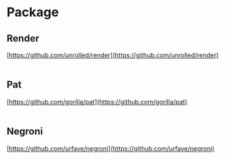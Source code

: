 # Package

## Render
[https://github.com/unrolled/render](https://github.com/unrolled/render)
<br></br>

## Pat
[https://github.com/gorilla/pat](https://github.com/gorilla/pat)
<br></br>

## Negroni
[https://github.com/urfave/negroni](https://github.com/urfave/negroni)